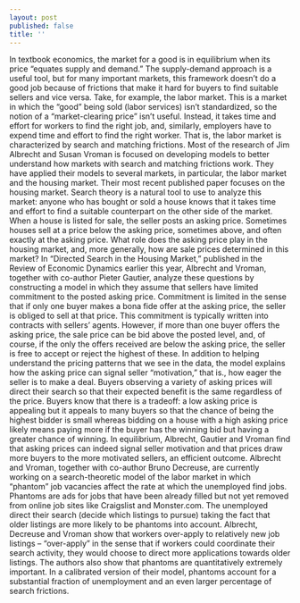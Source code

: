 ```yaml
---
layout: post
published: false
title: ''
---
```

In textbook economics, the market for a good is in equilibrium when its price “equates supply and demand.” The supply-demand approach is a useful tool, but for many important markets, this framework doesn’t do a good job because of frictions that make it hard for buyers to find suitable sellers and vice versa. Take, for example, the labor market. This is a market in which the “good” being sold (labor services) isn’t standardized, so the notion of a “market-clearing price” isn’t useful. Instead, it takes time and effort for workers to find the right job, and, similarly, employers have to expend time and effort to find the right worker. That is, the labor market is characterized by search and matching frictions. Most of the research of Jim Albrecht and Susan Vroman is focused on developing models to better understand how markets with search and matching frictions work. They have applied their models to several markets, in particular, the labor market and the housing market. 
Their most recent published paper focuses on the housing market. Search theory is a natural tool to use to analyze this market: anyone who has bought or sold a house knows that it takes time and effort to find a suitable counterpart on the other side of the market. When a house is listed for sale, the seller posts an asking price. Sometimes houses sell at a price below the asking price, sometimes above, and often exactly at the asking price. What role does the asking price play in the housing market, and, more generally, how are sale prices determined in this market? In “Directed Search in the Housing Market,” published in the Review of Economic Dynamics earlier this year, Albrecht and Vroman, together with co-author Pieter Gautier, analyze these questions by constructing a model in which they assume that sellers have limited commitment to the posted asking price. Commitment is limited in the sense that if only one buyer makes a bona fide offer at the asking price, the seller is obliged to sell at that price. This commitment is typically written into contracts with sellers’ agents. However, if more than one buyer offers the asking price, the sale price can be bid above the posted level, and, of course, if the only the offers received are below the asking price, the seller is free to accept or reject the highest of these. In addition to helping understand the pricing patterns that we see in the data, the model explains how the asking price can signal seller “motivation,” that is., how eager the seller is to make a deal. Buyers observing a variety of asking prices will direct their search so that their expected benefit is the same regardless of the price. Buyers know that there is a tradeoff: a low asking price is appealing but it appeals to many buyers so that the chance of being the highest bidder is small whereas bidding on a house with a high asking price likely means paying more if the buyer has the winning bid but having a greater chance of winning. In equilibrium, Albrecht, Gautier and Vroman find that asking prices can indeed signal seller motivation and that prices draw more buyers to the more motivated sellers, an efficient outcome.
Albrecht and Vroman, together with co-author Bruno Decreuse, are currently working on a search-theoretic model of the labor market in which “phantom” job vacancies affect the rate at which the unemployed find jobs. Phantoms are ads for jobs that have been already filled but not yet removed from online job sites like Craigslist and Monster.com. The unemployed direct their search (decide which listings to pursue) taking the fact that older listings are more likely to be phantoms into account. Albrecht, Decreuse and Vroman show that workers over-apply to relatively new job listings – “over-apply” in the sense that if workers could coordinate their search activity, they would choose to direct more applications towards older listings. The authors also show that phantoms are quantitatively extremely important. In a calibrated version of their model, phantoms account for a substantial fraction of unemployment and an even larger percentage of search frictions.
